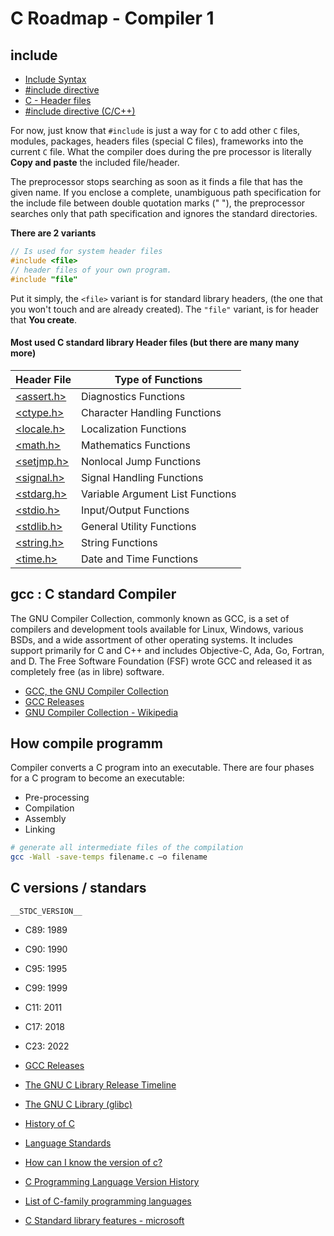 C Roadmap - Compiler 1
======================

include 
-------

- [Include Syntax](https://gcc.gnu.org/onlinedocs/cpp/Include-Syntax.html)
- [#include directive](https://www.techonthenet.com/c_language/directives/include.php)
- [C - Header files](https://www.tutorialspoint.com/cprogramming/c_header_files.htm)
- [#include directive (C/C++)](https://learn.microsoft.com/en-us/cpp/preprocessor/hash-include-directive-c-cpp?view=msvc-170)

For now, just know that `#include` is just a way for `C` to add other `C` files, modules, packages, headers files (special C files), frameworks into the 
current `C` file. What the compiler does during the pre processor is literally **Copy and paste** the included file/header.

The preprocessor stops searching as soon as it finds a file that has the given name. If you enclose a complete, unambiguous path specification for the include file between double quotation marks (" "), the preprocessor searches only that path specification and ignores the standard directories.

**There are 2 variants**

```c
// Is used for system header files
#include <file>
// header files of your own program.
#include "file"

```

Put it simply, the `<file>` variant is for standard library headers, (the one that you won't touch and are already created).
The `"file"` variant, is for header that **You create**.


#### Most used C standard library Header files (but there are many many more)

<table class="std_table">
    <thead>
    <tr>
      <th>Header File</th>
      <th>Type of Functions</th>
    </tr>
    </thead>
    <tbody>
    <tr>
      <td><a href="/c_language/standard_library_functions/assert_h/index.php">&lt;assert.h&gt;</a></td>
      <td>Diagnostics Functions</td>
    </tr>
    <tr>
      <td><a href="/c_language/standard_library_functions/ctype_h/index.php">&lt;ctype.h&gt;</a></td>
      <td>Character Handling Functions</td>
    </tr>
    <tr>
      <td><a href="/c_language/standard_library_functions/locale_h/index.php">&lt;locale.h&gt;</a></td>
      <td>Localization Functions</td>
    </tr>
    <tr>
      <td><a href="/c_language/standard_library_functions/math_h/index.php">&lt;math.h&gt;</a></td>
      <td>Mathematics Functions</td>
    </tr>
    <tr>
      <td><a href="/c_language/standard_library_functions/setjmp_h/index.php">&lt;setjmp.h&gt;</a></td>
      <td>Nonlocal Jump Functions</td>
    </tr>
    <tr>
      <td><a href="/c_language/standard_library_functions/signal_h/index.php">&lt;signal.h&gt;</a></td>
      <td>Signal Handling Functions</td>
    </tr>
    <tr>
      <td><a href="/c_language/standard_library_functions/stdarg_h/index.php">&lt;stdarg.h&gt;</a></td>
      <td>Variable Argument List Functions</td>
    </tr>
    <tr>
      <td><a href="/c_language/standard_library_functions/stdio_h/index.php">&lt;stdio.h&gt;</a></td>
      <td>Input/Output Functions</td>
    </tr>
    <tr>
      <td><a href="/c_language/standard_library_functions/stdlib_h/index.php">&lt;stdlib.h&gt;</a></td>
      <td>General Utility Functions</td>
    </tr>
    <tr>
      <td><a href="/c_language/standard_library_functions/string_h/index.php">&lt;string.h&gt;</a></td>
      <td>String Functions</td>
    </tr>
    <tr>
      <td><a href="/c_language/standard_library_functions/time_h/index.php">&lt;time.h&gt;</a></td>
      <td>Date and Time Functions</td>
    </tr>
    </tbody>
  </table>


gcc : C standard Compiler
-------------------------

The GNU Compiler Collection, commonly known as GCC, is a set of compilers and development tools available for Linux, Windows, various BSDs, and a wide assortment of other operating systems. It includes support primarily for C and C++ and includes Objective-C, Ada, Go, Fortran, and D. The Free Software Foundation (FSF) wrote GCC and released it as completely free (as in libre) software.

- [GCC, the GNU Compiler Collection](https://gcc.gnu.org/)
- [GCC Releases](https://gcc.gnu.org/releases.html)
- [GNU Compiler Collection - Wikipedia](https://en.wikipedia.org/wiki/GNU_Compiler_Collection)


How compile programm
--------------------


Compiler converts a C program into an executable. There are four phases for a C program to become an executable: 

- Pre-processing
- Compilation
- Assembly
- Linking

```bash 
# generate all intermediate files of the compilation
gcc -Wall -save-temps filename.c –o filename 

```



C versions / standars
---------------------

```
__STDC_VERSION__
```

- C89: 1989
- C90: 1990
- C95: 1995
- C99: 1999
- C11: 2011
- C17: 2018
- C23: 2022


- [GCC Releases](https://gcc.gnu.org/releases.html)
- [The GNU C Library Release Timeline](https://sourceware.org/glibc/wiki/Glibc%20Timeline)
- [The GNU C Library (glibc)](https://www.gnu.org/software/libc/)
- [History of C](https://en.cppreference.com/w/c/language/history)

- [Language Standards](https://sourceforge.net/p/predef/wiki/Standards/)
- [How can I know the version of c?](https://stackoverflow.com/questions/36662063/how-can-i-know-the-version-of-c)
- [C Programming Language Version History](https://developerinsider.co/c-programming-language-version-history/)
- [List of C-family programming languages](https://en.wikipedia.org/wiki/List_of_C-family_programming_languages)
- [C Standard library features - microsoft](https://learn.microsoft.com/en-us/cpp/overview/visual-cpp-language-conformance?view=msvc-170#c-standard-library-features-1)





